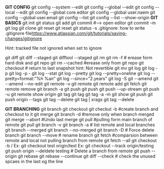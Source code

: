 __GIT CONFIG__
git config --system --edit
git config --global --edit
git config --local --edit
git config --global core.editor <editor>
git config --global user.naem <name>
git config --global user.email <email>
git config --list
git config --list --show-origin
__GIT BASICS__
git init
git status
git add <untrakced>
git commit #--> open editor
git commit <file> -m <message>
git log
git clone <url>
git reset
git reset <file>
git status -s
.gitignore:
	how to write .gitignore file<https://www.atlassian.com/git/tutorials/saving-changes/gitignore>

Hint: tracked file not ignored when set to ignore

git diff
git diff --staged
git difftool --staged
git rm <file>
git rm -f <file> # erease form hard disk and git repo
git rm --cached <file> #erease only from git repo
git checkout <file> # return to last snapshot hint: Not revertible
git mv <file>
git log
git log -p
git log -p -<num>
git log --stat
git log --pretty
git log --pretty=oneline
git log --pretty=format:"%h %an"
git log --since="2.years"
git log -S <expression>
git --amend
git --amend --no-edit
git remote -v
git remote
git remote add <remote-name> <url>
git fetch <remote-name>
git remote remove <remote-name>
git branch -a
git push
git push <remote> <branch>
git push --up-stream <remote> <branch>
git push -u <remote> <branch>
git remote show origin
git tag
git tag <version>
git tag  -a <version> -m <message>
git show <tagsname>
git push <remote> <tagsname>
git push origin --tags
git tag --delete
git tag | xrags git tag --delete

__GIT BRANCHING__
git branch
git checkout <branch-name>
git checkut -b <branch-name> #create branch and checkout to it 
git merge <branch-name>
git branch -d <branch-name> #remove only when branch merged
git merge --abort #Undo last merge
git pull <remote>  #pulling form main branch of remote
git pull <remote> <branch>
git branch -v
git branch -a # list remote and local branches
git branch --merged
git branch --no-merged
git branch -D <branch> # Force delete branch
git branch --move <old-branch-name> <new-branch-name> # rename branch
git fetch <remote>  #comparsion between remote and local not pulling branch from remote
git fetch --all
git checkout -b <branch-name> <remote>/<branch-name>
Ex: git checkout test origin/test
Ex: git checkout --track origin/testing
git push origin --deldete testing # Delete a branch from remote
git push --origin
git rebase <branch>
git rebase --continue
git diff --check   # check the unused spcaes in the last og the line
